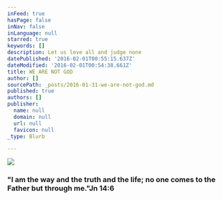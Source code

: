 ```yaml
---
inFeed: true
hasPage: false
inNav: false
inLanguage: null
starred: true
keywords: []
description: Let us love all and judge none
datePublished: '2016-02-01T00:55:15.637Z'
dateModified: '2016-02-01T00:54:38.661Z'
title: WE ARE NOT GOD
author: []
sourcePath: _posts/2016-01-31-we-are-not-god.md
published: true
authors: []
publisher:
  name: null
  domain: null
  url: null
  favicon: null
_type: Blurb

---
```

![](https://the-grid-user-content.s3-us-west-2.amazonaws.com/43f38942-99c6-4b9a-8c13-6897cef56c7a.jpg)

### "I am the way and the truth and the life; no one comes to the Father but through me."Jn 14:6
